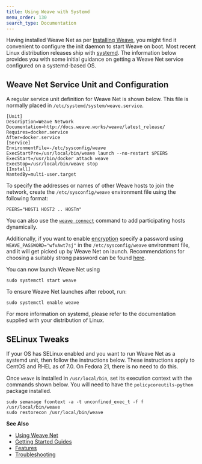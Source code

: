 ```yaml
---
title: Using Weave with Systemd
menu_order: 130
search_type: Documentation
---
```



Having installed Weave Net as per [Installing Weave](/site/installing-weave.md), you might find it convenient to configure the
init daemon to start Weave on boot. Most recent Linux distribution releases ship with [systemd](http://www.freedesktop.org/wiki/Software/systemd/). The information below provides you with some initial guidance on getting a Weave Net service configured on a systemd-based OS.

## Weave Net Service Unit and Configuration

A regular service unit definition for Weave Net is shown below. This file is
normally placed in `/etc/systemd/system/weave.service`.

    [Unit]
    Description=Weave Network
    Documentation=http://docs.weave.works/weave/latest_release/
    Requires=docker.service
    After=docker.service
    [Service]
    EnvironmentFile=-/etc/sysconfig/weave
    ExecStartPre=/usr/local/bin/weave launch --no-restart $PEERS
    ExecStart=/usr/bin/docker attach weave
    ExecStop=/usr/local/bin/weave stop
    [Install]
    WantedBy=multi-user.target


To specify the addresses or names of other Weave hosts to join the network, 
create the `/etc/sysconfig/weave` environment file using the following format:

    PEERS="HOST1 HOST2 .. HOSTn"

You can also use the [`weave connect`](/site/using-weave/finding-adding-hosts-dynamically.md) command to add participating hosts dynamically.

Additionally, if you want to enable [encryption](/site/using-weave/security-untrusted-networks.md) specify a
password using `WEAVE_PASSWORD="wfvAwt7sj"` in the `/etc/sysconfig/weave` environment file, and it will get picked up by
Weave Net on launch. Recommendations for choosing a suitably strong password can be found [here](/site/using-weave/security-untrusted-networks.md).

You can now launch Weave Net using

    sudo systemctl start weave

To ensure Weave Net launches after reboot, run:

    sudo systemctl enable weave

For more information on systemd, please refer to the documentation supplied
with your distribution of Linux.

## SELinux Tweaks

If your OS has SELinux enabled and you want to run Weave Net as a systemd unit,
then follow the instructions below. These instructions apply to
CentOS and RHEL as of 7.0. On Fedora 21, there is no need to do this.

Once `weave` is installed in `/usr/local/bin`, set its execution
context with the commands shown below. You will need to have the
`policycoreutils-python` package installed.

    sudo semanage fcontext -a -t unconfined_exec_t -f f /usr/local/bin/weave
    sudo restorecon /usr/local/bin/weave

**See Also**

 * [Using Weave Net](/site/using-weave.md)
 * [Getting Started Guides](http://www.weave.works/guides/)
 * [Features](/site/features.md)
 * [Troubleshooting](/site/troubleshooting.md)
